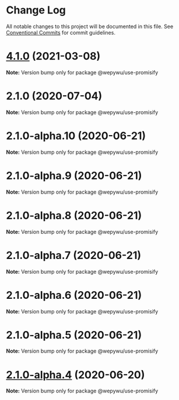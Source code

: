 # Change Log

All notable changes to this project will be documented in this file.
See [Conventional Commits](https://conventionalcommits.org) for commit guidelines.

# [4.1.0](https://github.com/zhangli344236745/wepy/compare/v2.1.0...v4.1.0) (2021-03-08)

**Note:** Version bump only for package @wepywu/use-promisify






# 2.1.0 (2020-07-04)

**Note:** Version bump only for package @wepywu/use-promisify





# 2.1.0-alpha.10 (2020-06-21)

**Note:** Version bump only for package @wepywu/use-promisify





# 2.1.0-alpha.9 (2020-06-21)

**Note:** Version bump only for package @wepywu/use-promisify





# 2.1.0-alpha.8 (2020-06-21)

**Note:** Version bump only for package @wepywu/use-promisify





# 2.1.0-alpha.7 (2020-06-21)

**Note:** Version bump only for package @wepywu/use-promisify





# 2.1.0-alpha.6 (2020-06-21)

**Note:** Version bump only for package @wepywu/use-promisify





# 2.1.0-alpha.5 (2020-06-21)

**Note:** Version bump only for package @wepywu/use-promisify





# [2.1.0-alpha.4](https://github.com/Tencent/wepy/compare/v2.1.0-alpha.2...v2.1.0-alpha.4) (2020-06-20)

**Note:** Version bump only for package @wepywu/use-promisify
